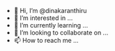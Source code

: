 - 👋 Hi, I’m @dinakaranthiru
- 👀 I’m interested in ...
- 🌱 I’m currently learning ...
- 💞️ I’m looking to collaborate on ...
- 📫 How to reach me ...

<!---
dinakaranthiru/dinakaranthiru is a ✨ special ✨ repository because its `README.md` (this file) appears on your GitHub profile.
You can click the Preview link to take a look at your changes.
--->
